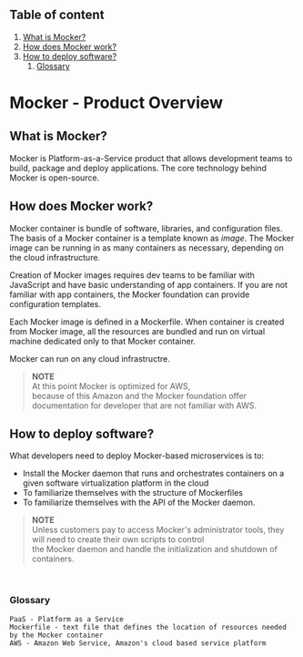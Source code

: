 <!-- this is product brief targeted to developer -->
<!-- omit in toc -->
## Table of content
1. [What is Mocker?](#what-is-mocker)
2. [How does Mocker work?](#how-does-mocker-work)
3. [How to deploy software?](#how-to-deploy-software)
   1. [Glossary](#glossary)

<!-- omit in toc -->
# Mocker - Product Overview

## What is Mocker?

Mocker is Platform-as-a-Service product that allows development teams to build, package and deploy applications. The core technology behind Mocker is open-source.

## How does Mocker work?

Mocker container is bundle of software, libraries, and configuration files. The basis of a Mocker container is a template known as *image*. The Mocker image can be running in as many containers as necessary, depending on the cloud infrastructure.

Creation of Mocker images requires dev teams to be familiar with JavaScript and have basic understanding of app containers. If you are not familiar with app containers, the Mocker foundation can  provide configuration templates.

Each Mocker image is defined in a Mockerfile. When container is created from Mocker image, all the resources are bundled and run on virtual machine dedicated only to that Mocker container.

Mocker can run on any cloud infrastructre.
>**NOTE**\
>At this point Mocker is optimized for AWS, \
>because of this Amazon and the Mocker foundation offer documentation for developer that are not familiar with AWS. 

## How to deploy software?

What developers need to deploy Mocker-based microservices is to: 
- Install the Mocker daemon that runs and orchestrates containers on a given software virtualization platform in the cloud
- To familiarize themselves with the structure of Mockerfiles 
- To familiarize themselves with the API of the Mocker daemon.

>**NOTE**\
>Unless customers pay to access Mocker's administrator tools, they will need to create their own scripts to control\
> the Mocker daemon and handle the initialization and shutdown of containers.

<br>

### Glossary

```
PaaS - Platform as a Service
Mockerfile - text file that defines the location of resources needed by the Mocker container
AWS - Amazon Web Service, Amazon's cloud based service platform
```